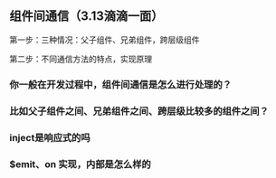 ## 组件间通信（3.13滴滴一面）

第一步：三种情况：父子组件、兄弟组件，跨层级组件

第二步：不同通信方法的特点，实现原理

### 你一般在开发过程中，组件间通信是怎么进行处理的？

### 比如父子组件之间、兄弟组件之间、跨层级比较多的组件之间？

### inject是响应式的吗 

### $emit、on 实现，内部是怎么样的
